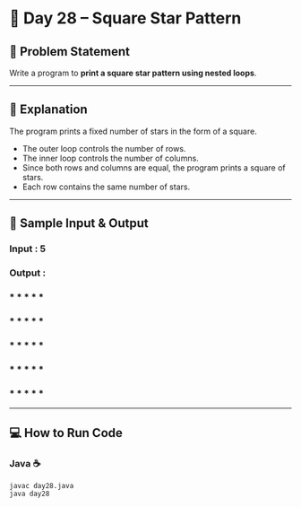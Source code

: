 # 🌟 Day 28 – Square Star Pattern

## 🎯 Problem Statement  
Write a program to **print a square star pattern using nested loops**.

---

## 📖 Explanation  

The program prints a fixed number of stars in the form of a square.

- The outer loop controls the number of rows.
- The inner loop controls the number of columns.
- Since both rows and columns are equal, the program prints a square of stars.
- Each row contains the same number of stars.

---

## 📝 Sample Input & Output  

### Input :  5  

### Output :  

### *  *  *  *  *  
### *  *  *  *  *  
### *  *  *  *  *  
### *  *  *  *  *  
### *  *  *  *  *  


--- 

## 💻 How to Run Code
### Java ☕
```
javac day28.java
java day28
